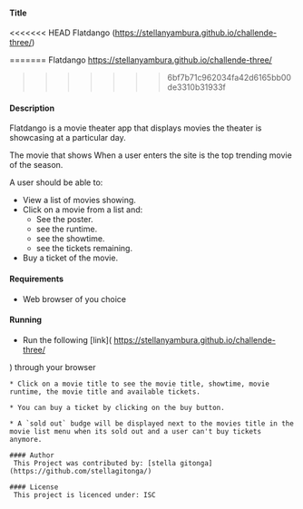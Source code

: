#### Title

<<<<<<< HEAD
Flatdango  (https://stellanyambura.github.io/challende-three/)


=======
Flatdango
https://stellanyambura.github.io/challende-three/
>>>>>>> 6bf7b71c962034fa42d6165bb00de3310b31933f


#### Description

Flatdango is a movie theater app that displays movies the theater is showcasing at a particular day.

The movie that shows When a user enters the site is the top trending movie of the season.

A user should be able to:

* View a list of movies showing.
* Click on a movie from a list and:
    * See the poster.
    * see the runtime.
    * see the showtime.
    * see the tickets remaining.
* Buy a ticket of the movie.

#### Requirements
* Web browser of you choice

#### Running
* Run the following [link]( https://stellanyambura.github.io/challende-three/

) through your browser
```
* Click on a movie title to see the movie title, showtime, movie runtime, the movie title and available tickets.

* You can buy a ticket by clicking on the buy button.

* A `sold out` budge will be displayed next to the movies title in the movie list menu when its sold out and a user can't buy tickets anymore.

#### Author
 This Project was contributed by: [stella gitonga](https://github.com/stellagitonga/)

#### License
 This project is licenced under: ISC


